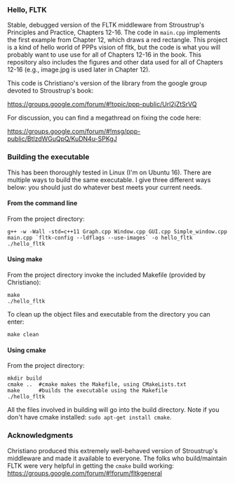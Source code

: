 ### Hello, FLTK
Stable, debugged version of the FLTK middleware from Stroustrup's Principles and Practice, Chapters 12-16. The code in `main.cpp` implements the first example from Chapter 12, which draws a red rectangle. This project is a kind of hello world of PPPs vision of fltk, but the code is what you will probably want to use use for all of Chapters 12-16 in the book. This repository also includes the figures and other data used for all of Chapters 12-16 (e.g., image.jpg is used later in Chapter 12).

This code is Christiano's version of the library from the google group devoted to Stroustrup's book:

https://groups.google.com/forum/#!topic/ppp-public/Url2jZtSrVQ

For discussion, you can find a megathread on fixing the code here:

https://groups.google.com/forum/#!msg/ppp-public/BtlzdWGuQpQ/KuDN4u-SPKgJ

### Building the executable
This has been thoroughly tested in Linux (I'm on Ubuntu 16). There are multiple ways to build the same executable. I give three different ways below: you should just do whatever best meets your current needs.

#### From the command line
From the project directory:

    g++ -w -Wall -std=c++11 Graph.cpp Window.cpp GUI.cpp Simple_window.cpp main.cpp `fltk-config --ldflags --use-images` -o hello_fltk
    ./hello_fltk

#### Using make
From the project directory invoke the included Makefile (provided by Christiano):    

    make
    ./hello_fltk

To clean up the object files and executable from the directory you can enter:

    make clean

#### Using cmake
From the project directory:

    mkdir build
    cmake ..  #cmake makes the Makefile, using CMakeLists.txt
    make      #builds the executable using the Makefile
    ./hello_fltk

All the files involved in building will go into the build directory. Note if you don't have cmake installed: `sudo apt-get install cmake`.

### Acknowledgments
Christiano produced this extremely well-behaved version of Stroustrup's middleware and made it available to everyone. The folks who build/maintain FLTK were very helpful in getting the `cmake` build working: https://groups.google.com/forum/#!forum/fltkgeneral
